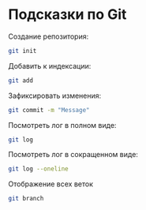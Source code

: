 # Подсказки по Git

Создание репозитория:
```sh
git init
```
Добавить к индексации:
```sh
git add
```
Зафиксировать изменения:
```sh
git commit -m "Message"
```
Посмотреть лог в полном виде:
```sh
git log
```
Посмотреть лог в сокращенном виде:
```sh
git log --oneline
```

Отображение всех веток
```sh
git branch
```